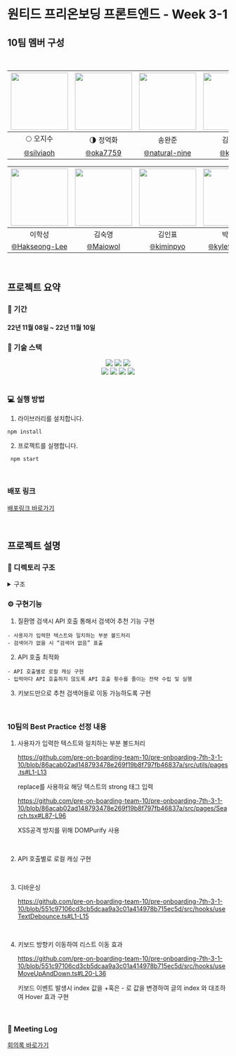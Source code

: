 # 원티드 프리온보딩 프론트엔드 - Week 3-1

## 10팀 멤버 구성

<br/>

<div align=center>
	
| <img src="https://avatars.githubusercontent.com/u/26901045?v=4" width="130" height="130" />  | <img src="https://avatars.githubusercontent.com/u/105492051?v=4" width="130" height="130" /> | <img src="https://avatars.githubusercontent.com/u/92094314?v=4" width="130" height="130"/> | <img src="https://avatars.githubusercontent.com/u/101456751?v=4" width="130" height="130"/> |
| :-----------------------------------------------------------------------------------------:  | :-----------------------------------------------------------------------------------------:  | :----------------------------------------------------------------------------------------: | :----------------------------------------------------------------------------------------:  |
|                                    :full_moon: 오지수                                         |                                :last_quarter_moon: 정억화                                    |                                           송완준                                            |                                            김미성                                            |
|                [:globe_with_meridians:silviaoh](https://github.com/silviaoh)                 |                 [:globe_with_meridians:oka7759](https://github.com/oka7759)                  |            [:globe_with_meridians:natural-nine](https://github.com/natural-nine)           |                  [:globe_with_meridians:kimitt](https://github.com/kimitt)                  |

| <img src="https://avatars.githubusercontent.com/u/83964261?v=4" width="130" height="130" /> | <img src="https://avatars.githubusercontent.com/u/103277726?v=4" width="130" height="130" /> | <img src="https://avatars.githubusercontent.com/u/93189402?v=4"  width="130" height="130" /> | <img src="https://avatars.githubusercontent.com/u/109638284?v=4" width="130" height="130"/> |
| :-----------------------------------------------------------------------------------------: | :------------------------------------------------------------------------------------------: | :------------------------------------------------------------------------------------------: | :-----------------------------------------------------------------------------------------: |
|                                           이학성                                            |                                            김숙영                                            |                                            김인표                                            |                                           박민규                                            |
|            [:globe_with_meridians:Hakseong-Lee](https://github.com/Hakseong-Lee)            |                 [:globe_with_meridians:Maiowol](https://github.com/Maiowol)                  |                [:globe_with_meridians:kiminpyo](https://github.com/kiminpyo)                 |              [:globe_with_meridians:kyle970320](https://github.com/kyle970320)              |

</div>

<br/>

## 프로젝트 요약

### 📆 기간

#### 22년 11월 08일 ~ 22년 11월 10일

### 🔧 기술 스택

<div align=center> 
  <img src="https://img.shields.io/badge/react-61DAFB?style=for-the-badge&logo=react&logoColor=black"/> 
  <img src="https://img.shields.io/badge/typescript-3178c6?style=for-the-badge&logo=typescript&logoColor=white"/>   
  <img src="https://img.shields.io/badge/styled_components-DB7093?style=for-the-badge&logo=styled-components&logoColor=white"/><br/>
  <img src="https://img.shields.io/badge/github-181717?style=for-the-badge&logo=github&logoColor=white"/>
  <img src="https://img.shields.io/badge/git-F05032?style=for-the-badge&logo=git&logoColor=white"/> <img src="https://img.shields.io/badge/react_router_dom-CA4245?style=for-the-badge&logo=reactrouter&logoColor=white"/>  
   <img src="https://img.shields.io/badge/react_recoil-3DDC84?style=for-the-badge&logo=react-recoil-async&logoColor=white"/> 
</div>
<br/>

### 💻 실행 방법

1.  라이브러리를 설치합니다.

```
npm install
```

2.  프로젝트를 실행합니다.

```
 npm start
```

<br/>

### 배포 링크

[배포링크 바로가기](https://pre-onboarding-7th-3-1-10.vercel.app/)

<br/>

## 프로젝트 설명

### 📂 디렉토리 구조

<details>
<summary> 구조</summary>
<div markdown="1">

```
🗂 src
 ┣ 📁 hooks
   ┣ useCache.ts
   ┣ useMoveUpAndDown.ts
   ┗ useTextDebounce.ts
 ┣ 📁 pages
   ┗ Search.tsx
 ┣ 📁 recoil
   ┗ cache.ts
 ┣ 📁 service
   ┣ SearchService.ts
   ┗ interceptor.ts
 ┣ 📂 styles
   ┣ GlobalStyle.tsx
   ┗ common.ts
 ┣ 📂 types
   ┣ hooks.ts
   ┣ pages.ts
   ┣ service.ts
   ┗ style.ts
 ┣ 📂 utils
   ┗ pages.ts
 ┣ index.tsx
 ┗ router.tsx
```

</div>
</details>

### ⚙️ 구현기능

1. 질환명 검색시 API 호출 통해서 검색어 추천 기능 구현

```
- 사용자가 입력한 텍스트와 일치하는 부분 볼드처리
- 검색어가 없을 시 “검색어 없음” 표출
```

2.  API 호출 최적화

```
- API 호출별로 로컬 캐싱 구현
- 입력마다 API 호출하지 않도록 API 호출 횟수를 줄이는 전략 수립 및 실행
```

3.  키보드만으로 추천 검색어들로 이동 가능하도록 구현

<br/>

### 10팀의 Best Practice 선정 내용

1. 사용자가 입력한 텍스트와 일치하는 부분 볼드처리

   https://github.com/pre-on-boarding-team-10/pre-onboarding-7th-3-1-10/blob/86acab02ad148793478e269f19b8f797fb46837a/src/utils/pages.ts#L1-L13

   replace를 사용하요 해당 텍스트의 strong 태그 입력

   https://github.com/pre-on-boarding-team-10/pre-onboarding-7th-3-1-10/blob/86acab02ad148793478e269f19b8f797fb46837a/src/pages/Search.tsx#L87-L96

   XSS공격 방지를 위해 DOMPurify 사용

<br/>

2. API 호출별로 로컬 캐싱 구현

<br/>

3. 디바운싱

   https://github.com/pre-on-boarding-team-10/pre-onboarding-7th-3-1-10/blob/551c97106cd3cb5dcaa9a3c01a414978b715ec5d/src/hooks/useTextDebounce.ts#L1-L15

<br/>

4. 키보드 방향키 이동하여 리스트 이동 효과

   https://github.com/pre-on-boarding-team-10/pre-onboarding-7th-3-1-10/blob/551c97106cd3cb5dcaa9a3c01a414978b715ec5d/src/hooks/useMoveUpAndDown.ts#L20-L36

   키보드 이벤트 발생시 index 값을 +혹은 - 로 값을 변경하여 글의 index 와 대조하여 Hover 효과 구현

<br/>

### 📝 Meeting Log

[회의록 바로가기](https://www.notion.so/Meeting-log-3eff6566fd844052b7a98702ebab8c5b?p=e937bd849c4b48979a50c88ebc87efc4&pm=s)
